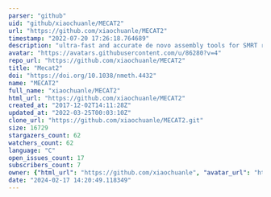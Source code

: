 ```yaml
---
parser: "github"
uid: "github/xiaochuanle/MECAT2"
url: "https://github.com/xiaochuanle/MECAT2"
timestamp: "2022-07-20 17:26:18.764689"
description: "ultra-fast and accurate de novo assembly tools for SMRT reads"
avatar: "https://avatars.githubusercontent.com/u/86280?v=4"
repo_url: "https://github.com/xiaochuanle/MECAT2"
title: "Mecat2"
doi: "https://doi.org/10.1038/nmeth.4432"
name: "MECAT2"
full_name: "xiaochuanle/MECAT2"
html_url: "https://github.com/xiaochuanle/MECAT2"
created_at: "2017-12-02T14:11:28Z"
updated_at: "2022-03-25T00:03:10Z"
clone_url: "https://github.com/xiaochuanle/MECAT2.git"
size: 16729
stargazers_count: 62
watchers_count: 62
language: "C"
open_issues_count: 17
subscribers_count: 7
owner: {"html_url": "https://github.com/xiaochuanle", "avatar_url": "https://avatars.githubusercontent.com/u/86280?v=4", "login": "xiaochuanle", "type": "User"}
date: "2024-02-17 14:20:49.118349"
---
```

